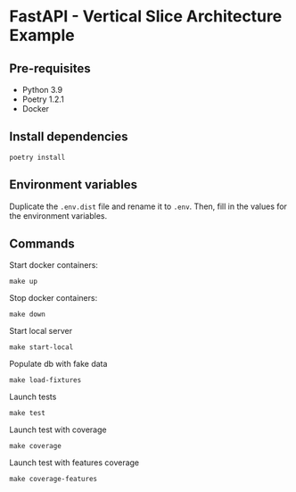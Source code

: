 # FastAPI - Vertical Slice Architecture Example

## Pre-requisites

- Python 3.9
- Poetry 1.2.1
- Docker

## Install dependencies

```
poetry install
```

## Environment variables

Duplicate the `.env.dist` file and rename it to `.env`. Then, fill in the values for the environment variables.

## Commands

Start docker containers:
```
make up
```

Stop docker containers:
```
make down
```

Start local server
```
make start-local
```

Populate db with fake data
```
make load-fixtures
```

Launch tests
```
make test
```

Launch test with coverage
```
make coverage
```

Launch test with features coverage
```
make coverage-features
```
